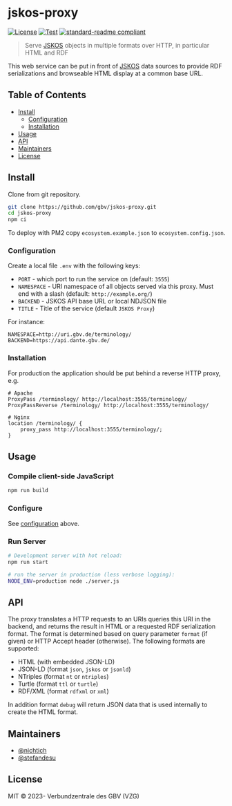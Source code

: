 # jskos-proxy

[![License](https://img.shields.io/github/license/gbv/jskos-proxy.svg)](https://github.com/gbv/jskos-proxy/blob/master/LICENSE)
[![Test](https://github.com/gbv/jskos-proxy/actions/workflows/test.yml/badge.svg)](https://github.com/gbv/jskos-proxy/actions/workflows/test.yml)
[![standard-readme compliant](https://img.shields.io/badge/readme%20style-standard-brightgreen.svg)](https://github.com/RichardLitt/standard-readme)

> Serve [JSKOS] objects in multiple formats over HTTP, in particular HTML and RDF

This web service can be put in front of [JSKOS] data sources to provide RDF serializations and browseable HTML display at a common base URL.

[JSKOS]: https://gbv.github.io/jskos/jskos.html

## Table of Contents

- [Install](#install)
  - [Configuration](#configuration)
  - [Installation](#installation)
- [Usage](#usage)
- [API](#api)
- [Maintainers](#maintainers)
- [License](#license)

## Install

Clone from git repository.

```bash
git clone https://github.com/gbv/jskos-proxy.git
cd jskos-proxy
npm ci
```

To deploy with PM2 copy `ecosystem.example.json` to `ecosystem.config.json`.

### Configuration

Create a local file `.env` with the following keys:

- `PORT` - which port to run the service on (default: `3555`)
- `NAMESPACE` - URI namespace of all objects served via this proxy.
   Must end with a slash (default: `http://example.org/`)
- `BACKEND` - JSKOS API base URL or local NDJSON file
- `TITLE` - Title of the service (default `JSKOS Proxy`)

For instance:

    NAMESPACE=http://uri.gbv.de/terminology/
    BACKEND=https://api.dante.gbv.de/

### Installation

For production the application should be put behind a reverse HTTP proxy, e.g.

    # Apache
    ProxyPass /terminology/ http://localhost:3555/terminology/
    ProxyPassReverse /terminology/ http://localhost:3555/terminology/

    # Nginx
    location /terminology/ {
        proxy_pass http://localhost:3555/terminology/;
    }

## Usage

### Compile client-side JavaScript

```bash
npm run build
```

### Configure

See [configuration](#configuration) above.

### Run Server

```bash
# Development server with hot reload:
npm run start

# run the server in production (less verbose logging):
NODE_ENV=production node ./server.js
```

## API

The proxy translates a HTTP requests to an URIs queries this URI in the backend, and returns the result in HTML or a requested RDF serialization format. The format is determined based on query parameter `format` (if given) or HTTP Accept header (otherwise). The following formats are supported:

- HTML (with embedded JSON-LD)
- JSON-LD (format `json`, `jskos` or `jsonld`)
- NTriples (format `nt` or `ntriples`)
- Turtle (format `ttl` or `turtle`)
- RDF/XML (format `rdfxml` or `xml`)

In addition format `debug` will return JSON data that is used internally to create the HTML format.

## Maintainers

- [@nichtich](https://github.com/nichtich)
- [@stefandesu](https://github.com/stefandesu)

## License

MIT © 2023- Verbundzentrale des GBV (VZG)

